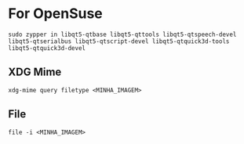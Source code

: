 # For OpenSuse
```
sudo zypper in libqt5-qtbase libqt5-qttools libqt5-qtspeech-devel libqt5-qtserialbus libqt5-qtscript-devel libqt5-qtquick3d-tools libqt5-qtquick3d-devel
```  

## XDG Mime
```
xdg-mime query filetype <MINHA_IMAGEM>
```  

## File
```
file -i <MINHA_IMAGEM>
```  
